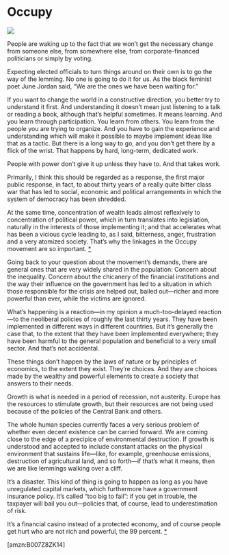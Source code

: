 Occupy
======
![](/bookimg/occupy.jpg)

People are waking up to the fact that we won’t get the necessary change from
someone else, from somewhere else, from corporate-financed politicians or simply
by voting.


Expecting elected officials to turn things around on their own is to go the way
of the lemming. No one is going to do it for us. As the black feminist poet June
Jordan said, “We are the ones we have been waiting for.”


If you want to change the world in a constructive direction, you better try to
understand it first. And understanding it doesn’t mean just listening to a talk
or reading a book, although that’s helpful sometimes. It means learning. And you
learn through participation. You learn from others. You learn from the people
you are trying to organize. And you have to gain the experience and
understanding which will make it possible to maybe implement ideas like that as
a tactic. But there is a long way to go, and you don’t get there by a flick of
the wrist. That happens by hard, long-term, dedicated work.


People with power don’t give it up unless they have to. And that takes work.


Primarily, I think this should be regarded as a response, the first major public
response, in fact, to about thirty years of a really quite bitter class war that
has led to social, economic and political arrangements in which the system of
democracy has been shredded.


At the same time, concentration of wealth leads almost reflexively to
concentration of political power, which in turn translates into legislation,
naturally in the interests of those implementing it; and that accelerates what
has been a vicious cycle leading to, as I said, bitterness, anger, frustration
and a very atomized society. That’s why the linkages in the Occupy movement are
so important. [\*](#ASIN:B007Z8ZK14;LOC:435)


Going back to your question about the movement’s demands, there are general ones
that are very widely shared in the population: Concern about the inequality.
Concern about the chicanery of the financial institutions and the way their
influence on the government has led to a situation in which those responsible
for the crisis are helped out, bailed out—richer and more powerful than ever,
while the victims are ignored.


What’s happening is a reaction—in my opinion a much-too-delayed reaction—to the
neoliberal policies of roughly the last thirty years. They have been implemented
in different ways in different countries. But it’s generally the case that, to
the extent that they have been implemented everywhere; they have been harmful to
the general population and beneficial to a very small sector. And that’s not
accidental.


These things don’t happen by the laws of nature or by principles of economics,
to the extent they exist. They’re choices. And they are choices made by the
wealthy and powerful elements to create a society that answers to their needs.


Growth is what is needed in a period of recession, not austerity. Europe has the
resources to stimulate growth, but their resources are not being used because of
the policies of the Central Bank and others.


The whole human species currently faces a very serious problem of whether even
decent existence can be carried forward. We are coming close to the edge of a
precipice of environmental destruction. If growth is understood and accepted to
include constant attacks on the physical environment that sustains life—like,
for example, greenhouse emissions, destruction of agricultural land, and so
forth—if that’s what it means, then we are like lemmings walking over a cliff.


It’s a disaster. This kind of thing is going to happen as long as you have
unregulated capital markets, which furthermore have a government insurance
policy. It’s called “too big to fail”: if you get in trouble, the taxpayer will
bail you out—policies that, of course, lead to underestimation of risk.


It’s a financial casino instead of a protected economy, and of course people get
hurt who are not rich and powerful, the 99 percent.
[\*](#ASIN:B007Z8ZK14;LOC:514)

[amzn:B007Z8ZK14]

